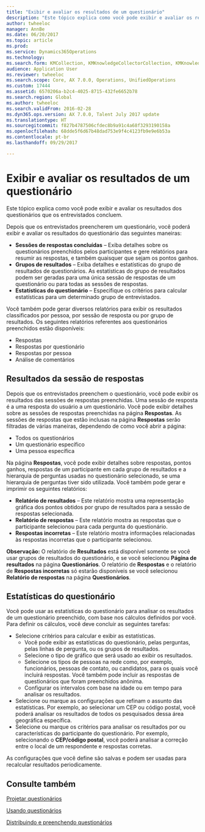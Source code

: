 ```yaml
---
title: "Exibir e avaliar os resultados de um questionário"
description: "Este tópico explica como você pode exibir e avaliar os resultados dos questionários que os entrevistados concluem."
author: twheeloc
manager: AnnBe
ms.date: 06/20/2017
ms.topic: article
ms.prod: 
ms.service: Dynamics365Operations
ms.technology: 
ms.search.form: KMCollection, KMKnowledgeCollectorCollection, KMKnowledgeCollectorUserResults
audience: Application User
ms.reviewer: twheeloc
ms.search.scope: Core, AX 7.0.0, Operations, UnifiedOperations
ms.custom: 17444
ms.assetid: 6570206a-b2c4-4025-8715-432fe6652b78
ms.search.region: Global
ms.author: twheeloc
ms.search.validFrom: 2016-02-28
ms.dyn365.ops.version: AX 7.0.0, Talent July 2017 update
ms.translationtype: HT
ms.sourcegitcommit: f827b4787506cfdec8b9a91c4a68f3293190158a
ms.openlocfilehash: 68dde5f6d67b48dad753e9f4c4123fb9e9e6b53a
ms.contentlocale: pt-br
ms.lasthandoff: 09/29/2017

---
```


# <a name="view-and-evaluate-the-results-of-a-questionnaire"></a>Exibir e avaliar os resultados de um questionário

Este tópico explica como você pode exibir e avaliar os resultados dos questionários que os entrevistados concluem. 

Depois que os entrevistados preencherem um questionário, você poderá exibir e avaliar os resultados do questionário das seguintes maneiras:

-   **Sessões de respostas concluídas** – Exiba detalhes sobre os questionários preenchidos pelos participantes e gere relatórios para resumir as respostas, e também quaisquer que sejam os pontos ganhos.
-   **Grupos de resultados** – Exiba detalhes e estatísticas do grupo de resultados de questionários. As estatísticas do grupo de resultados podem ser geradas para uma única sessão de respostas de um questionário ou para todas as sessões de respostas.
-   **Estatísticas do questionário** – Especifique os critérios para calcular estatísticas para um determinado grupo de entrevistados.

Você também pode gerar diversos relatórios para exibir os resultados classificados por pessoa, por sessão de resposta ou por grupo de resultados. Os seguintes relatórios referentes aos questionários preenchidos estão disponíveis:

-   Respostas
-   Respostas por questionário
-   Respostas por pessoa
-   Análise de comentários

## <a name="answer-session-results"></a>Resultados da sessão de respostas
Depois que os entrevistados preenchem o questionário, você pode exibir os resultados das sessões de respostas preenchidas. Uma sessão de resposta é a uma resposta do usuário a um questionário. Você pode exibir detalhes sobre as sessões de respostas preenchidas na página **Respostas**. As sessões de respostas que estão inclusas na página **Respostas** serão filtradas de várias maneiras, dependendo de como você abrir a página:

-   Todos os questionários
-   Um questionário específico
-   Uma pessoa específica

Na página **Respostas**, você pode exibir detalhes sobre respostas, pontos ganhos, respostas de um participante em cada grupo de resultados e a hierarquia de perguntas usadas no questionário selecionado, se uma hierarquia de perguntas tiver sido utilizada. Você também pode gerar e imprimir os seguintes relatórios:

-   **Relatório de resultados** – Este relatório mostra uma representação gráfica dos pontos obtidos por grupo de resultados para a sessão de respostas selecionada.
-   **Relatório de respostas** – Este relatório mostra as respostas que o participante selecionou para cada pergunta do questionário.
-   **Respostas incorretas** – Este relatório mostra informações relacionadas às respostas incorretas que o participante selecionou.

**Observação:** O relatório de **Resultados** está disponível somente se você usar grupos de resultados do questionário, e se você selecionou **Página de resultados** na página **Questionários**. O relatório de **Respostas** e o relatório de **Respostas incorretas** só estarão disponíveis se você selecionou **Relatório de respostas** na página **Questionários**.

## <a name="questionnaire-statistics"></a>Estatísticas do questionário
Você pode usar as estatísticas do questionário para analisar os resultados de um questionário preenchido, com base nos cálculos definidos por você. Para definir os cálculos, você deve concluir as seguintes tarefas:

-   Selecione critérios para calcular e exibir as estatísticas.
    -   Você pode exibir as estatísticas do questionário, pelas perguntas, pelas linhas de pergunta, ou os grupos de resultados.
    -   Selecione o tipo de gráfico que será usado ao exibir os resultados.
    -   Selecione os tipos de pessoas na rede como, por exemplo, funcionários, pessoas de contato, ou candidatos, para os quais você incluirá respostas. Você também pode incluir as respostas de questionários que foram preenchidos anônima.
    -   Configurar os intervalos com base na idade ou em tempo para analisar os resultados.
-   Selecione ou marque as configurações que refinam o assunto das estatísticas. Por exemplo, ao selecionar um CEP ou código postal, você poderá analisar os resultados de todos os pesquisados dessa área geográfica específica.
-   Selecione ou marque os critérios para analisar os resultados por ou características do participante do questionário. Por exemplo, selecionando o **CEP/código postal**, você poderá analisar a correção entre o local de um respondente e respostas corretas.

As configurações que você define são salvas e podem ser usadas para recalcular resultados periodicamente.

<a name="see-also"></a>Consulte também
--------

[Projetar questionários](design-questionnaires.md)

[Usando questionários](questionnaires.md)

[Distribuindo e preenchendo questionários](distribute-questionnaires.md)


